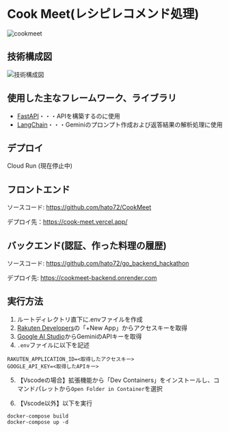 # Cook Meet(レシピレコメンド処理)
![cookmeet](https://github.com/5skip/recommend-recipes/assets/139259020/0d435066-a6c4-4e08-b1fa-be5ddec7f440)

## 技術構成図
![技術構成図](https://github.com/5skip/recommend-recipes/assets/139259020/d6452c6d-9300-43b5-a53f-2bc9fe80f413)

## 使用した主なフレームワーク、ライブラリ
- [FastAPI](https://fastapi.tiangolo.com/ja/)・・・APIを構築するのに使用
- [LangChain](https://python.langchain.com/v0.1/docs/get_started/introduction/)・・・Geminiのプロンプト作成および返答結果の解析処理に使用

## デプロイ
Cloud Run (現在停止中)

## フロントエンド
ソースコード: https://github.com/hato72/CookMeet

デプロイ先：https://cook-meet.vercel.app/

## バックエンド(認証、作った料理の履歴)
ソースコード: https://github.com/hato72/go_backend_hackathon

デプロイ先: https://cookmeet-backend.onrender.com

## 実行方法
1. ルートディレクトリ直下に.envファイルを作成
2. [Rakuten Developers](https://webservice.rakuten.co.jp/)の「+New App」からアクセスキーを取得
3. [Google AI Studio](https://aistudio.google.com/app/prompts/new_chat?hl=ja)からGeminiのAPIキーを取得
4. `.env`ファイルに以下を記述
```
RAKUTEN_APPLICATION_ID=<取得したアクセスキー>
GOOGLE_API_KEY=<取得したAPIキー>
```
5. 【Vscodeの場合】拡張機能から「Dev Containers」をインストールし、コマンドパレットから`Open Folder in Container`を選択

6. 【Vscode以外】以下を実行
```
docker-compose build
docker-compose up -d
```





